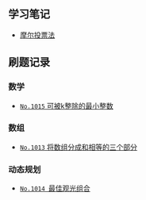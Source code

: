 ## 学习笔记

- [摩尔投票法](Notes/摩尔投票法.md)



## 刷题记录

### 数学

- [`No.1015` 可被k整除的最小整数](LeetCode/11月/LeetCode_1015_中等_可被k整除的最小整数.md)



### 数组

- [`No.1013` 将数组分成和相等的三个部分](https://github.com/Sonatau/Algorithm-Interview-Notes/blob/main/01-Algorithm/LeetCode/11月/LeetCode_1013_简单_将数组分成和相等的三部分.md)



### 动态规划

- [`No.1014 `最佳观光组合](https://github.com/Sonatau/Algorithm-Interview-Notes/blob/main/01-Algorithm/LeetCode/11月/LeetCode_1014_中等_最佳观光组合.md)


